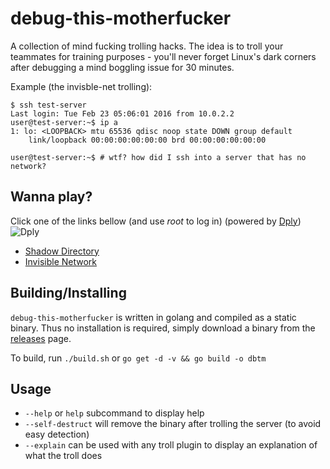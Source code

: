 # debug-this-motherfucker
A collection of mind fucking trolling hacks. The idea is to troll your teammates for training purposes - you'll never forget Linux's dark corners after debugging a mind boggling issue for 30 minutes.

Example (the invisble-net trolling):

```
$ ssh test-server
Last login: Tue Feb 23 05:06:01 2016 from 10.0.2.2
user@test-server:~$ ip a
1: lo: <LOOPBACK> mtu 65536 qdisc noop state DOWN group default
    link/loopback 00:00:00:00:00:00 brd 00:00:00:00:00:00

user@test-server:~$ # wtf? how did I ssh into a server that has no network?
```

## Wanna play?
Click one of the links bellow (and use _root_ to log in) (powered by [Dply](https://dply.co)) ![Dply](https://dply.co/b.svg)

- [Shadow Directory](https://dply.co/b/gdrxG6fJ)
- [Invisible Network](https://dply.co/b/UjfaeIMl)

## Building/Installing

`debug-this-motherfucker` is written in golang and compiled as a static binary. Thus no installation is required, simply download a binary from the [releases](https://github.com/avishai-ish-shalom/debug-this-motherfucker/releases) page.

To build, run `./build.sh` or `go get -d -v && go build -o dbtm`

## Usage

- `--help` or `help` subcommand to display help
- `--self-destruct` will remove the binary after trolling the server (to avoid easy detection)
- `--explain` can be used with any troll plugin to display an explanation of what the troll does
